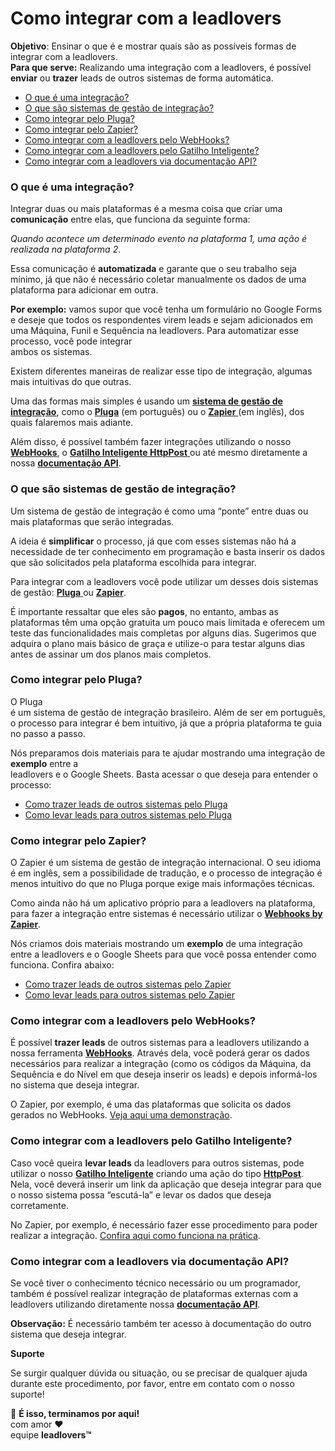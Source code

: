 # Como integrar com a leadlovers

**Objetivo**: Ensinar o que é e mostrar quais são as possíveis formas de integrar com a leadlovers.\
**Para que serve:** Realizando uma integração com a leadlovers, é possível **enviar** ou **trazer** leads de outros sistemas de forma automática.

* [O que é uma integração?](broken-reference)
* [O que são sistemas de gestão de integração?](broken-reference)
* [Como integrar pelo Pluga?](broken-reference)
* [Como integrar pelo Zapier?](broken-reference)
* [Como integrar com a leadlovers pelo WebHooks?](broken-reference)
* [Como integrar com a leadlovers pelo Gatilho Inteligente?](broken-reference)
* [Como integrar com a leadlovers via documentação API?](broken-reference)

### **O que é uma integração?** <a href="#o-que-e" id="o-que-e"></a>

Integrar duas ou mais plataformas é a mesma coisa que criar uma **comunicação** entre elas, que funciona da seguinte forma:&#x20;

_Quando acontece um determinado evento na plataforma 1, uma ação é realizada na plataforma 2_.&#x20;

Essa comunicação é **automatizada** e garante que o seu trabalho seja mínimo, já que não é necessário coletar manualmente os dados de uma plataforma para adicionar em outra.&#x20;

**Por exemplo:** vamos supor que você tenha um formulário no Google Forms e deseje que todos os respondentes virem leads e sejam adicionados em uma Máquina, Funil e Sequência na leadlovers. Para automatizar esse processo, você pode integrar\
ambos os sistemas.&#x20;

Existem diferentes maneiras de realizar esse tipo de integração, algumas mais intuitivas do que outras.&#x20;

Uma das formas mais simples é usando um [**sistema de gestão de integração**](broken-reference), como o [**Pluga**](broken-reference) (em português) ou o [**Zapier** ](broken-reference)(em inglês), dos quais falaremos mais adiante.&#x20;

Além disso, é possível também fazer integrações utilizando o nosso [**WebHooks**](broken-reference), o [**Gatilho Inteligente HttpPost** ](broken-reference)ou até mesmo diretamente a nossa [**documentação API**](broken-reference).&#x20;

### **O que são sistemas de gestão de integração?** <a href="#sistemas-de-gestao-de-integracao" id="sistemas-de-gestao-de-integracao"></a>

Um sistema de gestão de integração é como uma “ponte” entre duas ou mais plataformas que serão integradas.&#x20;

A ideia é **simplificar** o processo, já que com esses sistemas não há a necessidade de ter conhecimento em programação e basta inserir os dados que são solicitados pela plataforma escolhida para integrar.&#x20;

Para integrar com a leadlovers você pode utilizar um desses dois sistemas de gestão: [**Pluga** ](broken-reference)ou [**Zapier**](broken-reference).&#x20;

É importante ressaltar que eles são **pagos**, no entanto, ambas as plataformas têm uma opção gratuita um pouco mais limitada e oferecem um teste das funcionalidades mais completas por alguns dias. Sugerimos que adquira o plano mais básico de graça e utilize-o para testar alguns dias antes de assinar um dos planos mais completos.&#x20;

### **Como integrar pelo Pluga?** <a href="#como-integrar-pluga" id="como-integrar-pluga"></a>

O Pluga\
é um sistema de gestão de integração brasileiro. Além de ser em português, o processo para integrar é bem intuitivo, já que a própria plataforma te guia no passo a passo.&#x20;

Nós preparamos dois materiais para te ajudar mostrando uma integração de **exemplo** entre a\
leadlovers e o Google Sheets. Basta acessar o que deseja para entender o processo:

* [Como trazer leads de outros sistemas pelo Pluga](https://suporte.love/como-trazer-leads-de-outros-sistemas-pelo-pluga/)
* [Como levar leads para outros sistemas pelo Pluga](https://suporte.love/como-levar-leads-para-outros-sistemas-pelo-zapier/)

### **Como integrar pelo Zapier?** <a href="#como-integrar-zapier" id="como-integrar-zapier"></a>

O Zapier é um sistema de gestão de integração internacional. O seu idioma é em inglês, sem a possibilidade de tradução, e o processo de integração é menos intuitivo do que no Pluga porque exige mais informações técnicas.&#x20;

Como ainda não há um aplicativo próprio para a leadlovers na plataforma, para fazer a integração entre sistemas é necessário utilizar o [**Webhooks by Zapier**](https://zapier.com/apps/webhook/integrations).

Nós criamos dois materiais mostrando um **exemplo** de uma integração entre a leadlovers e o Google Sheets para que você possa entender como funciona. Confira abaixo:

* [Como trazer leads de outros sistemas pelo Zapier](https://suporte.love/como-trazer-leads-de-outros-sistemas-pelo-zapier/)
* [Como levar leads para outros sistemas pelo Zapier](https://suporte.love/como-levar-leads-para-outros-sistemas-pelo-zapier/)

### **Como integrar com a leadlovers pelo WebHooks?** <a href="#como-integrar-webhooks" id="como-integrar-webhooks"></a>

É possível **trazer leads** de outros sistemas para a leadlovers utilizando a nossa ferramenta [**WebHooks**](https://suporte.love/como-criar-um-webhook/). Através dela, você poderá gerar os dados necessários para realizar a integração (como os códigos da Máquina, da Sequência e do Nível em que deseja inserir os leads) e depois informá-los no sistema que deseja integrar.&#x20;

O Zapier, por exemplo, é uma das plataformas que solicita os dados gerados no WebHooks. [Veja aqui uma demonstração](https://suporte.love/como-trazer-leads-de-outros-sistemas-pelo-zapier/).

### **Como integrar com a leadlovers pelo Gatilho Inteligente?** <a href="#como-integrar-gatilho-inteligente" id="como-integrar-gatilho-inteligente"></a>

Caso você queira **levar leads** da leadlovers para outros sistemas, pode utilizar o nosso [**Gatilho Inteligente**](https://suporte.love/como-criar-e-configurar-acoes-automatizadas/) criando uma ação do tipo [**HttpPost**](https://suporte.love/gatilhos-inteligentes-acao-httppost/). Nela, você deverá inserir um link da aplicação que deseja integrar para que o nosso sistema possa “escutá-la” e levar os dados que deseja corretamente.&#x20;

No Zapier, por exemplo, é necessário fazer esse procedimento para poder realizar a integração. [Confira aqui como funciona na prática](https://suporte.love/como-levar-leads-para-outros-sistemas-pelo-zapier/).

### **Como integrar com a leadlovers via documentação API?** <a href="#como-integrar-api" id="como-integrar-api"></a>

Se você tiver o conhecimento técnico necessário ou um programador, também é possível realizar integração de plataformas externas com a leadlovers utilizando diretamente nossa [**documentação API**](https://llapi.leadlovers.com/).&#x20;

**Observação:** É necessário também ter acesso à documentação do outro sistema que deseja integrar.

**Suporte**

Se surgir qualquer dúvida ou situação, ou se precisar de qualquer ajuda durante este procedimento, por favor, entre em contato com o nosso suporte!

🏁 **É isso, terminamos por aqui!**\
com amor ❤\
equipe **leadlovers™**
